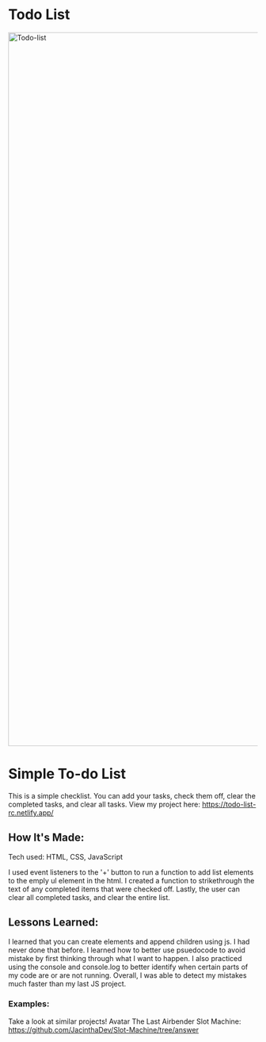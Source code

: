 # Todo List

<img width="1440" alt="Todo-list" src="https://github.com/JacinthaDev/Todo-list/assets/129231721/e7fe2fbf-2463-49b1-868f-0de37bad418f">

# Simple To-do List
This is a simple checklist. You can add your tasks, check them off, clear the completed tasks, and clear all tasks.
View my project here: https://todo-list-rc.netlify.app/


## How It's Made:
Tech used: HTML, CSS, JavaScript

I used event listeners to the '+' button to run a function to add list elements to the emply ul element in the html. I created a function to strikethrough the text of any completed items that were checked off. Lastly, the user can clear all completed tasks, and clear the entire list. 



## Lessons Learned:
I learned that you can create elements and append children using js. I had never done that before. I learned how to better use psuedocode to avoid mistake by first thinking through what I want to happen. I also practiced using the console and console.log to better identify when certain parts of my code are or are not running. Overall, I was able to detect my mistakes much faster than my last JS project.

### Examples:
Take a look at similar projects!
Avatar The Last Airbender Slot Machine: https://github.com/JacinthaDev/Slot-Machine/tree/answer
